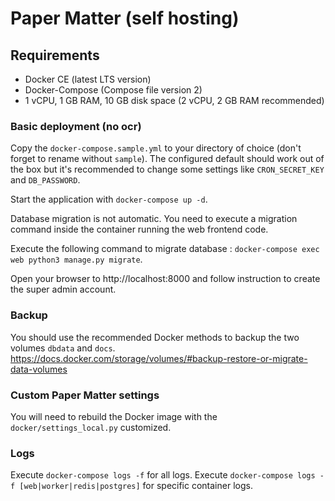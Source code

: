 # Paper Matter (self hosting)

## Requirements

- Docker CE (latest LTS version)
- Docker-Compose (Compose file version 2)
- 1 vCPU, 1 GB RAM, 10 GB disk space (2 vCPU, 2 GB RAM recommended)

### Basic deployment (no ocr)

Copy the `docker-compose.sample.yml` to your directory of choice (don't forget to rename without `sample`).
The configured default should work out of the box but it's recommended to change some settings like `CRON_SECRET_KEY` and `DB_PASSWORD`.

Start the application with `docker-compose up -d`.

Database migration is not automatic. You need to execute a migration command inside the container running the web frontend
code.

Execute the following command to migrate database : `docker-compose exec web python3 manage.py migrate`.

Open your browser to http://localhost:8000 and follow instruction to create the super admin account.

### Backup

You should use the recommended Docker methods to backup the two volumes `dbdata` and `docs`.
https://docs.docker.com/storage/volumes/#backup-restore-or-migrate-data-volumes

### Custom Paper Matter settings

You will need to rebuild the Docker image with the `docker/settings_local.py` customized.

### Logs

Execute `docker-compose logs -f` for all logs.
Execute `docker-compose logs -f [web|worker|redis|postgres]` for specific container logs.
